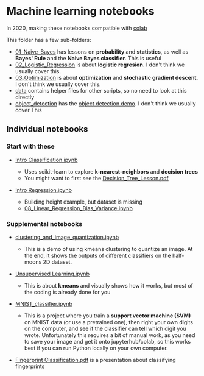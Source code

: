 # Machine learning notebooks

In 2020, making these notebooks compatible with [colab](https://colab.research.google.com/)

This folder has a few sub-folders:
- [01_Naive_Bayes](01_Naive_Bayes) has lessons on **probability** and **statistics**, as well as **Bayes' Rule** and the **Naive Bayes classifier**.  This is useful
- [02_Logistic_Regression](02_Logistic_Regression) is about **logistic regresion**. I don't think we usually cover this.
- [03_Optimization](03_Optimization) is about **optimization** and **stochastic gradient descent**.  I don't think we usually cover this.
- [data](data) contains helper files for other scripts, so no need to look at this directly
- [object_detection](object_detection) has the [object detection demo](object_detection/object_detection_tutorial.ipynb). I don't think we usually cover This

## Individual notebooks
### Start with these
- [Intro Classification.ipynb](Intro%20Classification.ipynb)
  - Uses scikit-learn to explore **k-nearest-neighbors** and **decision trees**
  - You might want to first see the [Decision_Tree_Lesson.pdf](Decision_Tree_Lesson.pdf)

- [Intro Regression.ipynb](Intro%20Regression.ipynb)
  - Building height example, but dataset is missing
  - [08_Linear_Regression_Bias_Variance.ipynb](08_Linear_Regression_Bias_Variance.ipynb)

### Supplemental notebooks
- [clustering_and_image_quantization.ipynb](clustering_and_image_quantization.ipynb)
  - This is a demo of using kmeans clustering to quantize an image. At the end, it shows the outputs of different classifiers on the half-moons 2D dataset.
- [Unsupervised Learning.ipynb](Unsupervised%20Learning.ipynb)
    - This is about **kmeans** and visually shows how it works, but most of the coding is already done for you

- [MNIST_classifier.ipynb](MNIST_classifier.ipynb)
  - This is a project where you train a **support vector machine (SVM)** on MNIST data (or use a pretrained one), then right your own digits on the computer, and see if the classifier can tell which digit you wrote.  Unfortunately this requires a bit of manual work, as you need to save your image and get it onto jupyterhub/colab, so this works best if you can run Python locally on your own computer.

- [Fingerprint Classification.pdf](Fingerprint%20Classification.pdf) is a presentation about classifying fingerprints
